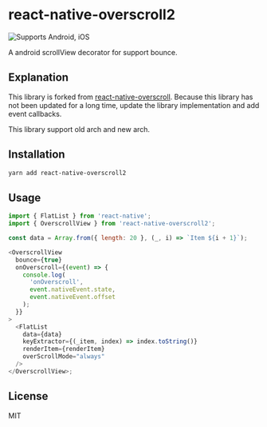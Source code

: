 # react-native-overscroll2

![Supports Android, iOS](https://img.shields.io/badge/platforms-android%20|%20ios-lightgrey.svg?style=flat-square)

A android scrollView decorator for support bounce.

## Explanation

This library is forked from [react-native-overscroll](https://github.com/liuhuman/react-native-overscroll). Because this library has not been updated for a long time, update the library implementation and add event callbacks.

This library support old arch and new arch.

## Installation

```sh
yarn add react-native-overscroll2
```

## Usage

```js
import { FlatList } from 'react-native';
import { OverscrollView } from 'react-native-overscroll2';

const data = Array.from({ length: 20 }, (_, i) => `Item ${i + 1}`);

<OverscrollView
  bounce={true}
  onOverscroll={(event) => {
    console.log(
      'onOverscroll',
      event.nativeEvent.state,
      event.nativeEvent.offset
    );
  }}
>
  <FlatList
    data={data}
    keyExtractor={(_item, index) => index.toString()}
    renderItem={renderItem}
    overScrollMode="always"
  />
</OverscrollView>;
```

## License

MIT
